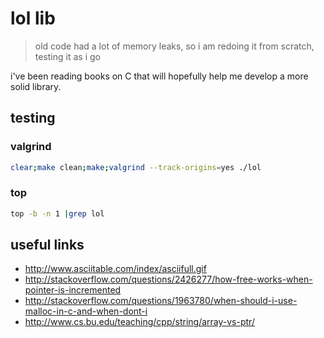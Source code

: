 # lol lib

> old code had a lot of memory leaks, so i am redoing it from scratch, testing it as i go

i've been reading books on C that will hopefully help me develop a more solid library.

## testing

### valgrind

```bash
clear;make clean;make;valgrind --track-origins=yes ./lol
```

### top

```bash
top -b -n 1 |grep lol
```

## useful links

* http://www.asciitable.com/index/asciifull.gif
* http://stackoverflow.com/questions/2426277/how-free-works-when-pointer-is-incremented
* http://stackoverflow.com/questions/1963780/when-should-i-use-malloc-in-c-and-when-dont-i
* http://www.cs.bu.edu/teaching/cpp/string/array-vs-ptr/
